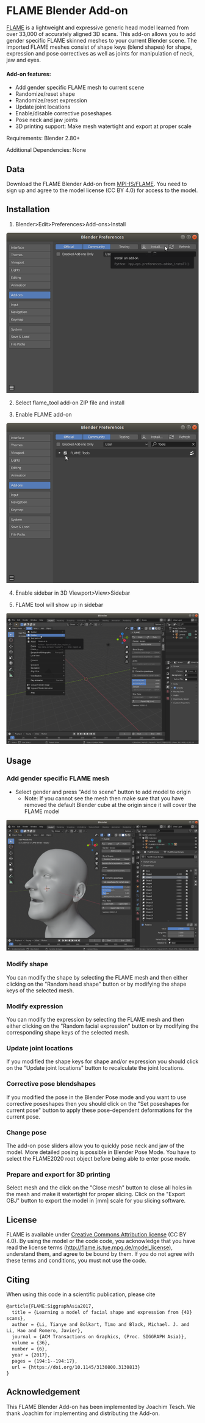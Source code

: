 # FLAME Blender Add-on

[FLAME](http://flame.is.tue.mpg.de/) is a lightweight and expressive generic head model learned from over 33,000 of accurately aligned 3D scans. This add-on allows you to add gender specific FLAME skinned meshes to your current Blender scene. The imported FLAME meshes consist of shape keys (blend shapes) for shape, expression and pose correctives as well as joints for manipulation of neck, jaw and eyes.

#### Add-on features:
+ Add gender specific FLAME mesh to current scene
+ Randomize/reset shape
+ Randomize/reset expression
+ Update joint locations
+ Enable/disable corrective poseshapes
+ Pose neck and jaw joints
+ 3D printing support: Make mesh watertight and export at proper scale

Requirements: Blender 2.80+

Additional Dependencies: None

## Data

Download the FLAME Blender Add-on from [MPI-IS/FLAME](http://flame.is.tue.mpg.de/). You need to sign up and agree to the model license (CC BY 4.0) for access to the model.

## Installation
1. Blender>Edit>Preferences>Add-ons>Install

![](docs/flame_blender_install_1.png)

2. Select flame_tool add-on ZIP file and install

3. Enable FLAME add-on

![](docs/flame_blender_install_2.png)

4. Enable sidebar in 3D Viewport>View>Sidebar

5. FLAME tool will show up in sidebar

![](docs/flame_blender_install_3.png)

## Usage

### Add gender specific FLAME mesh
+ Select gender and press "Add to scene" button to add model to origin
    + Note: If you cannot see the mesh then make sure that you have removed the default Blender cube at the origin since it will cover the FLAME model

![](docs/flame_blender_addon.png)


### Modify shape
You can modify the shape by selecting the FLAME mesh and then either clicking on the "Random head shape" button or by modifying the shape keys of the selected mesh.

### Modify expression
You can modify the expression by selecting the FLAME mesh and then either clicking on the "Random facial expression" button or by modifying the corresponding shape keys of the selected mesh.

### Update joint locations
If you modified the shape keys for shape and/or expression you should click on the "Update joint locations" button to recalculate the joint locations.

### Corrective pose blendshapes
If you modified the pose in the Blender Pose mode and you want to use corrective poseshapes then you should click on the "Set poseshapes for current pose" button to apply these pose-dependent deformations for the current pose.

### Change pose
The add-on pose sliders allow you to quickly pose neck and jaw of the model.
More detailed posing is possible in Blender Pose Mode. You have to select the FLAME2020 root object before being able to enter pose mode.

### Prepare and export for 3D printing
Select mesh and the click on the "Close mesh" button to close all holes in the mesh and make it watertight for proper slicing. Click on the "Export OBJ" button to export the model in [mm] scale for you slicing software.

## License

FLAME is available under [Creative Commons Attribution license](https://creativecommons.org/licenses/by/4.0/) (CC BY 4.0). By using the model or the code code, you acknowledge that you have read the license terms (http://flame.is.tue.mpg.de/model_license), understand them, and agree to be bound by them. If you do not agree with these terms and conditions, you must not use the code.

## Citing

When using this code in a scientific publication, please cite 
```
@article{FLAME:SiggraphAsia2017,
  title = {Learning a model of facial shape and expression from {4D} scans},
  author = {Li, Tianye and Bolkart, Timo and Black, Michael. J. and Li, Hao and Romero, Javier},
  journal = {ACM Transactions on Graphics, (Proc. SIGGRAPH Asia)},
  volume = {36},
  number = {6},
  year = {2017},
  pages = {194:1--194:17},
  url = {https://doi.org/10.1145/3130800.3130813}
}
```

## Acknowledgement

This FLAME Blender Add-on has been implemented by Joachim Tesch. We thank Joachim for implementing and distributing the Add-on.
